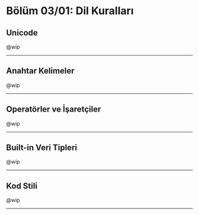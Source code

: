# Bölüm 03/01: Dil Kuralları

## Unicode

@wip

---

## Anahtar Kelimeler

@wip

---

## Operatörler ve İşaretçiler

@wip

---

## Built-in Veri Tipleri

@wip

---

## Kod Stili

@wip

---

